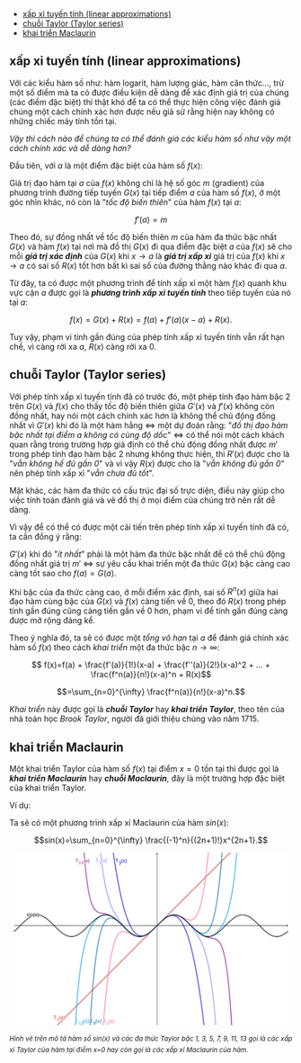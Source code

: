 - [xấp xỉ tuyến tính (linear approximations)](#xấp-xỉ-tuyến-tính-linear-approximations)
- [chuỗi Taylor (Taylor series)](#chuỗi-taylor-taylor-series)
- [khai triển Maclaurin](#khai-triển-maclaurin)

## xấp xỉ tuyến tính (linear approximations)

Với các kiểu hàm số như: hàm logarit, hàm lượng giác, hàm căn thức..., trừ một số điểm mà ta có được điều kiện dễ dàng để xác định giá trị của chúng (các điểm đặc biệt) thì thật khó để ta có thể thực hiện công việc đánh giá chúng một cách chính xác hơn được nếu giả sử rằng hiện nay không có những chiếc máy tính tồn tại.

*Vậy thì cách nào để chúng ta có thể đánh giá các kiểu hàm số như vậy một cách chính xác và dễ dàng hơn?*

Đầu tiên, với $a$ là một điểm đặc biệt của hàm số $f(x)$:

Giá trị đạo hàm tại $a$ của $f(x)$ không chỉ là hệ số góc $m$ (gradient) của phương trình đường tiếp tuyến $G(x)$ tại tiếp điểm $a$ của hàm số $f(x)$, ở một góc nhìn khác, nó còn là "*tốc độ biến thiên*" của hàm $f(x)$ tại $a$:

$$f'(a) = m$$

Theo đó, sự đồng nhất về tốc độ biến thiên $m$ của hàm đa thức bậc nhất $G(x)$ và hàm $f(x)$ tại nơi mà đồ thị $G(x)$  đi qua điểm đặc biệt $a$ của $f(x)$ sẽ cho mỗi ***giá trị xác định*** của $G(x)$ khi $x \to a$ là ***giá trị xấp xỉ*** giá trị của $f(x)$ khi $x \to a$ có sai số $R(x)$ tốt hơn bất kì sai số của đường thẳng nào khác đi qua $a$.

Từ đây, ta có được một phương trình để tính xấp xỉ một hàm $f(x)$ quanh khu vực cận $a$ được gọi là ***phương trình xấp xỉ tuyến tính*** theo tiếp tuyến của nó tại $a$:

$$ f(x)=G(x)+R(x)=f(a)+f'(a)(x-a)+R(x) .$$

Tuy vậy, phạm vi tính gần đúng của phép tính xấp xỉ tuyến tính vẫn rất hạn chế, vì càng rời xa $a$, $R(x)$ càng rời xa 0.

## chuỗi Taylor (Taylor series)

Với phép tính xấp xỉ tuyến tính đã có trước đó, một phép tính đạo hàm bậc 2 trên $G(x)$ và $f(x)$ cho thấy tốc độ biến thiên giữa $G'(x)$ và $f'(x)$ không còn đồng nhất, hay nói một cách chính xác hơn là không thể chủ động đồng nhất vì $G'(x)$ khi đó là một hàm hằng $\Leftrightarrow$ một dự đoán rằng: "*đồ thị đạo hàm bậc nhất tại điểm* $a$ *không có cùng độ dốc*" $\Leftrightarrow$ có thể nói một cách khách quan rằng trong trường hợp giả định có thể chủ động đồng nhất được $m'$ trong phép tính đạo hàm bậc 2 nhưng không thực hiện, thì $R'(x)$ được cho là "*vẫn không hề đủ gần 0*" và vì vậy $R(x)$ được cho là "*vẫn không đủ gần 0*" nên phép tính xấp xỉ "*vẫn chưa đủ tốt*".

Mặt khác, các hàm đa thức có cấu trúc đại số trực diện, điều này giúp cho việc tính toán đánh giá và vẽ đồ thị ở mọi điểm của chúng trở nên rất dễ dàng.

Vì vậy để có thể có được một cải tiến trên phép tính xấp xỉ tuyến tính đã có, ta cần đồng ý rằng:

$G'(x)$ khi đó "*ít nhất*" phải là một hàm đa thức bậc nhất để có thể chủ động đồng nhất giá trị $m'$ $\Leftrightarrow$ sự yêu cầu khai triển một đa thức $G(x)$ bậc càng cao càng tốt sao cho $f(a)=G(a)$.

Khi bậc của đa thức càng cao, ở mỗi điểm xác định, sai số $R^{n}(x)$ giữa hai đạo hàm cùng bậc của $G(x)$ và $f(x)$ càng tiến về 0, theo đó $R(x)$ trong phép tính gần đúng cũng càng tiến gần về 0 hơn, phạm vi để tính gần đúng càng được mở rộng đáng kể.

Theo ý nghĩa đó, ta sẽ có được một *tổng vô hạn* tại $a$ để đánh giá chính xác hàm số $f(x)$ theo cách *khai triển* một đa thức bậc $n \to \infty$:

$$ f(x)=f(a) + \frac{f'(a)}{1!}(x-a) + \frac{f''(a)}{2!}(x-a)^2 + ... + \frac{f^n(a)}{n!}(x-a)^n + R(x)$$ 

$$=\sum_{n=0}^{\infty} \frac{f^n(a)}{n!}(x-a)^n.$$

*Khai triển* này được gọi là ***chuỗi Taylor*** hay ***khai triển Taylor***, theo tên của nhà toán học *Brook Taylor*, người đã  giới thiệu chúng vào năm 1715.

## khai triển Maclaurin

Một khai triển Taylor của hàm số $f(x)$ tại điểm $x=0$ tồn tại thì được gọi là ***khai triển Maclaurin*** hay ***chuỗi Maclaurin***, đây là một trường hợp đặc biệt của khai triển Taylor.

Ví dụ:

Ta sẽ có một phương trình xấp xỉ Maclaurin của hàm $sin(x)$: 

$$sin(x)=\sum_{n=0}^{\infty} \frac{(-1)^n}{(2n+1)!}x^{2n+1}.$$

<p align="center">
<img width="488" src="taylor-series.svg"/>
</p> 

<i><sup> Hình vẽ trên mô tả hàm số sin(x) và các đa thức Taylor bậc 1, 3, 5, 7, 9, 11, 13 gọi là các xấp xỉ Taylor của hàm tại điểm x=0 hay còn gọi là các xấp xỉ Maclaurin của hàm.</sup></i>
